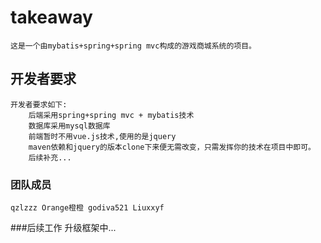 # takeaway
    这是一个由mybatis+spring+spring mvc构成的游戏商城系统的项目。
## 开发者要求
    开发者要求如下:
        后端采用spring+spring mvc + mybatis技术
        数据库采用mysql数据库
        前端暂时不用vue.js技术,使用的是jquery
        maven依赖和jquery的版本clone下来便无需改变，只需发挥你的技术在项目中即可。
        后续补充...
### 团队成员
    qzlzzz Orange橙橙 godiva521 Liuxxyf

###后续工作
    升级框架中...